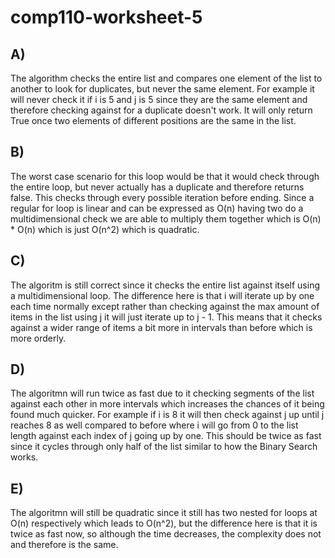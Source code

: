 # comp110-worksheet-5

## A)
The algorithm checks the entire list and compares one element of the list to another to look for duplicates, but never the same element. For example it will never check it if i is 5 and j is 5 since they are the same element and therefore checking against for a duplicate doesn't work. It will only return True once two elements of different positions are the same in the list.

## B)
The worst case scenario for this loop would be that it would check through the entire loop, but never actually has a duplicate and therefore returns false. This checks through every possible iteration before ending. Since a regular for loop is linear and can be expressed as O(n) having two do a multidimensional check we are able to multiply them together which is O(n) * O(n) which is just O(n^2) which is quadratic.

## C)
The algoritm is still correct since it checks the entire list against itself using a multidimensional loop. The difference here is that i will iterate up by one each time normally except rather than checking against the max amount of items in the list using j it will just iterate up to j - 1. This means that it checks against a wider range of items a bit more in intervals than before which is more orderly.

## D)
The algoritmn will run twice as fast due to it checking segments of the list against each other in more intervals which increases the chances of it being found much quicker. For example if i is 8 it will then check against j up until j reaches 8 as well compared to before where i will go from 0 to the list length against each index of j going up by one. This should be twice as fast since it cycles through only half of the list similar to how the Binary Search works.

## E)
The algoritmn will still be quadratic since it still has two nested for loops at O(n) respectively which leads to O(n^2), but the difference here is that it is twice as fast now, so although the time decreases, the complexity does not and therefore is the same.
